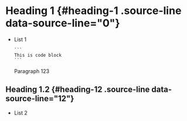 # Heading 1 {#heading-1  .source-line data-source-line="0"}


<p data-source-line="1" class="source-line empty-line" style="margin:0;"></p>


- List 1 <span data-source-line="2" class="source-line list-item-line" style="margin:0;"></span>

  ```` {.source-line data-source-line="4"}
  ```
  This is code block
  ```
  ````

  Paragraph 123


  <p data-source-line="11" class="source-line empty-line" style="margin:0;"></p>


## Heading 1.2 {#heading-12  .source-line data-source-line="12"}


<p data-source-line="13" class="source-line empty-line" style="margin:0;"></p>


- List 2 <span data-source-line="14" class="source-line list-item-line" style="margin:0;"></span>


<p data-source-line="15" class="source-line empty-line final-line" style="margin:0;"></p>

